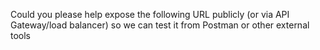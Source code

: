 Could you please help expose the following URL publicly (or via API Gateway/load balancer) so we can test it from Postman or other external tools
